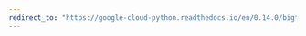 ```yaml
---
redirect_to: "https://google-cloud-python.readthedocs.io/en/0.14.0/bigtable-cluster-api.html"
---
```

